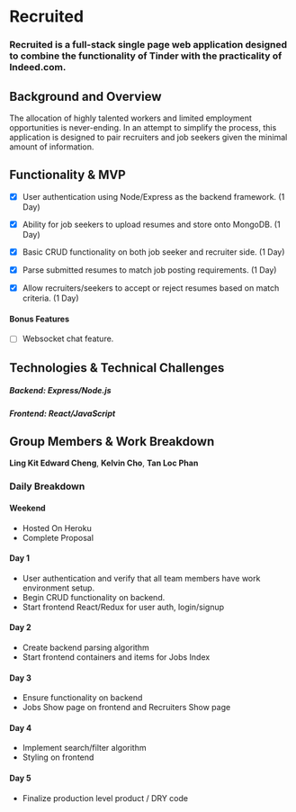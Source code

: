 # Recruited

### Recruited is a full-stack single page web application designed to combine the functionality of Tinder with the practicality of Indeed.com.

## Background and Overview

The allocation of highly talented workers and limited employment opportunities is never-ending.  In an attempt to simplify the process, this application is designed to pair recruiters and job seekers given the minimal amount of information.

## Functionality & MVP
  - [x] User authentication using Node/Express as the backend framework. (1 Day)
  - [x] Ability for job seekers to upload resumes and store onto MongoDB. (1 Day)
  - [x] Basic CRUD functionality on both job seeker and recruiter side. (1 Day)
  - [x] Parse submitted resumes to match job posting requirements. (1 Day)
  - [x] Allow recruiters/seekers to accept or reject resumes based on match criteria. (1 Day)


#### Bonus Features
  - [ ] Websocket chat feature.

## Technologies & Technical Challenges
##### Backend: Express/Node.js
##### Frontend: React/JavaScript

## Group Members & Work Breakdown

**Ling Kit Edward Cheng**,
**Kelvin Cho**,
**Tan Loc Phan**

### Daily Breakdown

#### Weekend
  - Hosted On Heroku
  - Complete Proposal

#### Day 1
  - User authentication and verify that all team members have work environment setup.
  - Begin CRUD functionality on backend.
  - Start frontend React/Redux for user auth, login/signup

#### Day 2
  - Create backend parsing algorithm
  - Start frontend containers and items for Jobs Index

#### Day 3
  - Ensure functionality on backend
  - Jobs Show page on frontend and Recruiters Show page

#### Day 4
  - Implement search/filter algorithm
  - Styling on frontend

#### Day 5
  - Finalize production level product / DRY code
